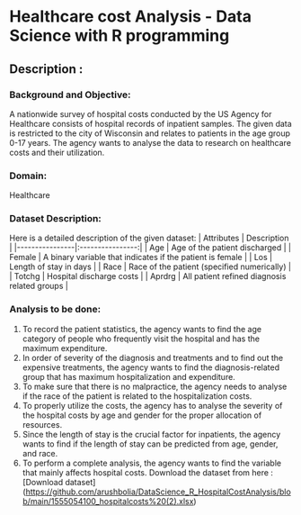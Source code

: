 # Healthcare cost Analysis - Data Science with R programming # 

## Description : ###
### Background and Objective: ###
A nationwide survey of hospital costs conducted by the US Agency for Healthcare consists of hospital records of inpatient samples. The given data is restricted to the city of Wisconsin and relates to patients in the age group 0-17 years. The agency wants to analyse the data to research on healthcare costs and their utilization.

### Domain: ###
Healthcare

### Dataset Description: ###

Here is a detailed description of the given dataset:
| Attributes     | Description |
|----------------|:----------------:|
| Age | Age of the patient discharged |
| Female | A binary variable that indicates if the patient is female |
| Los | Length of stay in days |
| Race | Race of the patient (specified numerically) |
| Totchg | Hospital discharge costs |
| Aprdrg | All patient refined diagnosis related groups |


### Analysis to be done: ###
1. To record the patient statistics, the agency wants to find the age category of people who frequently visit the hospital and has the maximum expenditure.
2. In order of severity of the diagnosis and treatments and to find out the expensive treatments, the agency wants to find the diagnosis-related group that has maximum hospitalization and expenditure.
3. To make sure that there is no malpractice, the agency needs to analyse if the race of the patient is related to the hospitalization costs.
4. To properly utilize the costs, the agency has to analyse the severity of the hospital costs by age and gender for the proper allocation of resources.
5. Since the length of stay is the crucial factor for inpatients, the agency wants to find if the length of stay can be predicted from age, gender, and race.
6. To perform a complete analysis, the agency wants to find the variable that mainly affects hospital costs.
Download the dataset from here : [Download dataset] (https://github.com/arushbolia/DataScience_R_HospitalCostAnalysis/blob/main/1555054100_hospitalcosts%20(2).xlsx)


